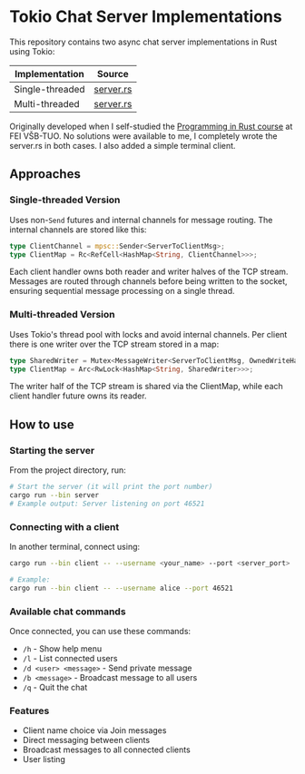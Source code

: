 # Tokio Chat Server Implementations

This repository contains two async chat server implementations in Rust using Tokio:

| Implementation  | Source |
|---------------|---------|
| Single-threaded | [server.rs](tokio-talk-st/src/server.rs) |
| Multi-threaded | [server.rs](tokio-talk-mt/src/server.rs) |

Originally developed when I self-studied the [Programming in Rust course](https://github.com/Kobzol/rust-course-fei) at FEI VŠB-TUO.
No solutions were available to me, I completely wrote the server.rs in both cases.
I also added a simple terminal client.

## Approaches

### Single-threaded Version
Uses non-`Send` futures and internal channels for message routing.
The internal channels are stored like this:
```rust
type ClientChannel = mpsc::Sender<ServerToClientMsg>;
type ClientMap = Rc<RefCell<HashMap<String, ClientChannel>>>;
```
Each client handler owns both reader and writer halves of the TCP stream. Messages are routed through 
channels before being written to the socket, ensuring sequential message processing on a single thread.

### Multi-threaded Version
Uses Tokio's thread pool with locks and avoid internal channels.
Per client there is one writer over the TCP stream stored in a map:
```rust
type SharedWriter = Mutex<MessageWriter<ServerToClientMsg, OwnedWriteHalf>>;
type ClientMap = Arc<RwLock<HashMap<String, SharedWriter>>>;
```
The writer half of the TCP stream is shared via the ClientMap, while each client handler future owns its reader. 


## How to use

### Starting the server
From the project directory, run:
```bash
# Start the server (it will print the port number)
cargo run --bin server
# Example output: Server listening on port 46521
```

### Connecting with a client
In another terminal, connect using:
```bash
cargo run --bin client -- --username <your_name> --port <server_port>

# Example:
cargo run --bin client -- --username alice --port 46521
```

### Available chat commands
Once connected, you can use these commands:
- `/h` - Show help menu
- `/l` - List connected users
- `/d <user> <message>` - Send private message
- `/b <message>` - Broadcast message to all users
- `/q` - Quit the chat

### Features
- Client name choice via Join messages
- Direct messaging between clients
- Broadcast messages to all connected clients
- User listing
